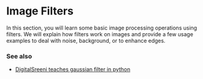 # Image Filters

In this section, you will learn some basic image processing operations using filters. We will explain how filters work on images and provide a few usage examples to deal with noise, background, or to enhance edges. 

### See also

* [DigitalSreeni teaches gaussian filter in python](https://youtu.be/g-1bTTNOZa0)

